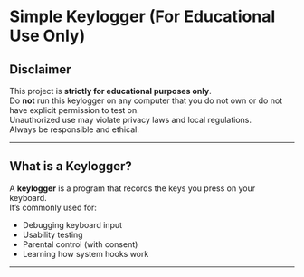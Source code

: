 # Simple Keylogger (For Educational Use Only)

## Disclaimer

This project is **strictly for educational purposes only**.  
Do **not** run this keylogger on any computer that you do not own or do not have explicit permission to test on.  
Unauthorized use may violate privacy laws and local regulations.  
Always be responsible and ethical.

---

## What is a Keylogger?

A **keylogger** is a program that records the keys you press on your keyboard.  
It’s commonly used for:
- Debugging keyboard input
- Usability testing
- Parental control (with consent)
- Learning how system hooks work

---
